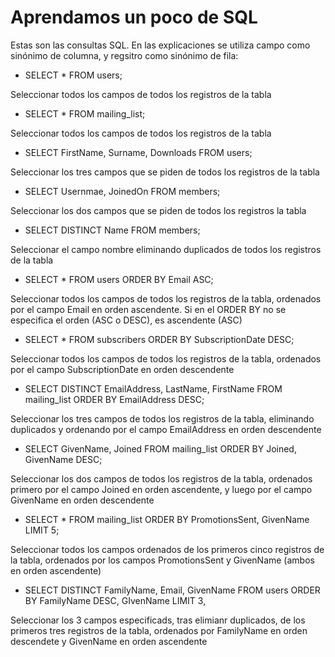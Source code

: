 # Aprendamos un poco de SQL

Estas son las consultas SQL. En las explicaciones se utiliza campo como sinónimo de columna, y regsitro como sinónimo de fila:

- SELECT \* FROM users;

Seleccionar todos los campos de todos los registros de la tabla

- SELECT \* FROM mailing_list;

Seleccionar todos los campos de todos los registros de la tabla

- SELECT FirstName, Surname, Downloads FROM users;

Seleccionar los tres campos que se piden de todos los registros de la tabla

- SELECT Usernmae, JoinedOn FROM members;

Seleccionar los dos campos que se piden de todos los registros la tabla

- SELECT DISTINCT Name FROM members;

Seleccionar el campo nombre eliminando duplicados de todos los registros de la tabla

- SELECT \* FROM users ORDER BY Email ASC;

Seleccionar todos los campos de todos los registros de la tabla, ordenados por el campo Email en orden ascendente. Si en el ORDER BY no se especifica el orden (ASC o DESC), es ascendente (ASC)

- SELECT \* FROM subscribers ORDER BY SubscriptionDate DESC;

Seleccionar todos los campos de todos los registros de la tabla, ordenados por el campo SubscriptionDate en orden descendente

- SELECT DISTINCT EmailAddress, LastName, FirstName FROM mailing_list ORDER BY EmailAddress DESC;

Seleccionar los tres campos de todos los registros de la tabla, eliminando duplicados y ordenando por el campo EmailAddress en orden descendente

- SELECT GivenName, Joined FROM mailing_list ORDER BY Joined, GivenName DESC;

Seleccionar los dos campos de todos los registros de la tabla, ordenados primero por el campo Joined en orden ascendente, y luego por el campo GivenName en orden descendente

- SELECT \* FROM mailing_list ORDER BY PromotionsSent, GivenName LIMIT 5;

Seleccionar todos los campos ordenados de los primeros cinco registros de la tabla, ordenados por los campos PromotionsSent y GivenName (ambos en orden ascendente)

- SELECT DISTINCT FamilyName, Email, GivenName FROM users ORDER BY FamilyName DESC, GIvenName LIMIT 3,

Seleccionar los 3 campos especificads, tras elimianr duplicados, de los primeros tres registros de la tabla, ordenados por FamilyName en orden descendete y GivenName en orden ascendente
